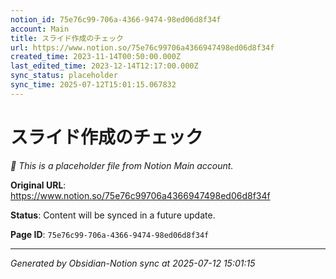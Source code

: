 ```yaml
---
notion_id: 75e76c99-706a-4366-9474-98ed06d8f34f
account: Main
title: スライド作成のチェック
url: https://www.notion.so/75e76c99706a4366947498ed06d8f34f
created_time: 2023-11-14T00:50:00.000Z
last_edited_time: 2023-12-14T12:17:00.000Z
sync_status: placeholder
sync_time: 2025-07-12T15:01:15.067832
---
```


# スライド作成のチェック

*🔄 This is a placeholder file from Notion Main account.*

**Original URL**: https://www.notion.so/75e76c99706a4366947498ed06d8f34f

**Status**: Content will be synced in a future update.

**Page ID**: `75e76c99-706a-4366-9474-98ed06d8f34f`

---

*Generated by Obsidian-Notion sync at 2025-07-12 15:01:15*
